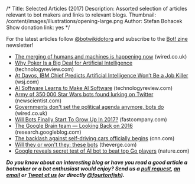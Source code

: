 /*
Title: Selected Articles (2017)
Description: Assorted selection of articles relevant to bot makers and links to relevant blogs.
Thumbnail: /content/images/illustrations/opening-large.png
Author: Stefan Bohacek
Show donation link: yes
*/


For the latest articles follow [@botwikidotorg](https://twitter.com/botwikidotorg) and subscribe to the [Bot! zine](http://botzine.org/) newsletter!


- [The merging of humans and machines is happening now](http://www.wired.co.uk/article/darpa-arati-prabhakar-humans-machines) (wired.co.uk)
- [Why Poker Is a Big Deal for Artificial Intelligence](https://www.technologyreview.com/s/603385/why-poker-is-a-big-deal-for-artificial-intelligence/) (technologyreview.com)
- [At Davos, IBM Chief Predicts Artificial Intelligence Won’t Be a Job Killer](http://www.wsj.com/articles/ibm-chief-predicts-artificial-intelligence-wont-be-a-job-killer-1484669444) (wsj.com)
- [AI Software Learns to Make AI Software](https://www.technologyreview.com/s/603381/ai-software-learns-to-make-ai-software/) (technologyreview.com)
- [Army of 350,000 Star Wars bots found lurking on Twitter](https://www.newscientist.com/article/2117811-army-of-350000-star-wars-bots-found-lurking-on-twitter) (newscientist.com)
- [Governments don't set the political agenda anymore, bots do](http://www.wired.co.uk/article/politics-governments-bots-twitter) (wired.co.uk)
- [Will Bots Finally Start To Grow Up In 2017?](https://www.fastcompany.com/3066706/robot-revolution/will-bots-finally-start-to-grow-up-in-2017) (fastcompany.com)
- [The Google Brain team — Looking Back on 2016](https://research.googleblog.com/2017/01/the-google-brain-team-looking-back-on.html) (research.googleblog.com)
- [The backlash against self-driving cars officially begins](http://money.cnn.com/2017/01/10/technology/new-york-self-driving-cars-ridesharing/index.html) (cnn.com)
- [Will they or won't they: these bots](http://www.theverge.com/tldr/2017/1/6/14189688/ai-google-home-see-bots-chat-twitch-stream) (theverge.com)
- [Google reveals secret test of AI bot to beat top Go players](http://www.nature.com/news/google-reveals-secret-test-of-ai-bot-to-beat-top-go-players-1.21253) (nature.com)


***Do you know about an interesting blog or have you read a good article a botmaker or a bot enthusiast would enjoy? Send us a [pull request](https://github.com/botwiki/botwiki.org), [an email](mailto:stefan@botwiki.org) or [Tweet at us](https://twitter.com/botwikidotorg) (or directly [@fourtonfish](https://twitter.com/fourtonfish)).***
